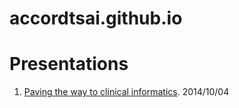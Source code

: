 accordtsai.github.io
====================

# Presentations #
1. [Paving the way to clinical informatics](presentation/20141004.html). 2014/10/04